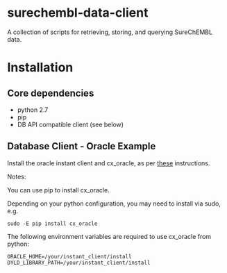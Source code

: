 surechembl-data-client
======================

A collection of scripts for retrieving, storing, and querying SureChEMBL data. 

# Installation

## Core dependencies

* python 2.7
* pip
* DB API compatible client (see below)

## Database Client - Oracle Example

Install the oracle instant client and cx_oracle, as per [these](http://www.cs.utexas.edu/~mitra/csSpring2012/cs327/cx_mac.html) instructions.

Notes:

You can use pip to install cx_oracle.

Depending on your python configuration, you may need to install via sudo, e.g.

    sudo -E pip install cx_oracle

The following environment variables are required to use cx_oracle from python:

    ORACLE_HOME=/your/instant_client/install
    DYLD_LIBRARY_PATH=/your/instant_client/install

   


